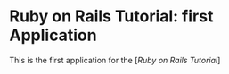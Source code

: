 # Ruby on Rails Tutorial: first Application
This is the first application for the 
[*Ruby on Rails Tutorial*]
